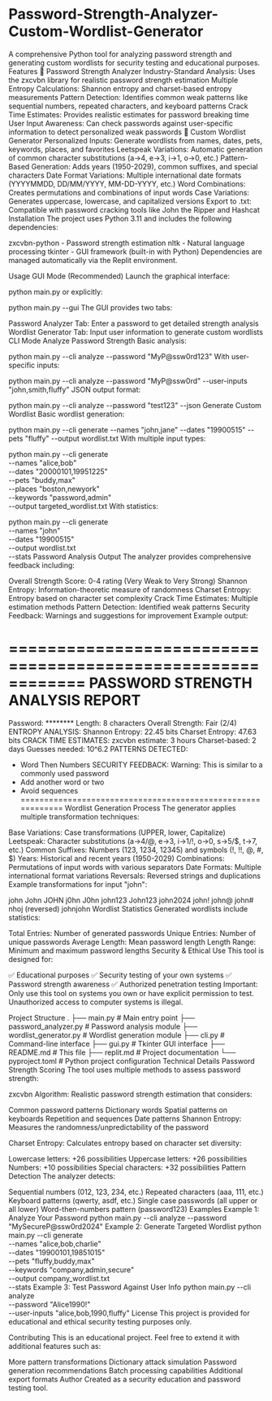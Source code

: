 # Password-Strength-Analyzer-Custom-Wordlist-Generator
A comprehensive Python tool for analyzing password strength and generating custom wordlists for security testing and educational purposes.
Features
🔐 Password Strength Analyzer
Industry-Standard Analysis: Uses the zxcvbn library for realistic password strength estimation
Multiple Entropy Calculations: Shannon entropy and charset-based entropy measurements
Pattern Detection: Identifies common weak patterns like sequential numbers, repeated characters, and keyboard patterns
Crack Time Estimates: Provides realistic estimates for password breaking time
User Input Awareness: Can check passwords against user-specific information to detect personalized weak passwords
📝 Custom Wordlist Generator
Personalized Inputs: Generate wordlists from names, dates, pets, keywords, places, and favorites
Leetspeak Variations: Automatic generation of common character substitutions (a→4, e→3, i→1, o→0, etc.)
Pattern-Based Generation: Adds years (1950-2029), common suffixes, and special characters
Date Format Variations: Multiple international date formats (YYYYMMDD, DD/MM/YYYY, MM-DD-YYYY, etc.)
Word Combinations: Creates permutations and combinations of input words
Case Variations: Generates uppercase, lowercase, and capitalized versions
Export to .txt: Compatible with password cracking tools like John the Ripper and Hashcat
Installation
The project uses Python 3.11 and includes the following dependencies:

zxcvbn-python - Password strength estimation
nltk - Natural language processing
tkinter - GUI framework (built-in with Python)
Dependencies are managed automatically via the Replit environment.

Usage
GUI Mode (Recommended)
Launch the graphical interface:

python main.py
or explicitly:

python main.py --gui
The GUI provides two tabs:

Password Analyzer Tab: Enter a password to get detailed strength analysis
Wordlist Generator Tab: Input user information to generate custom wordlists
CLI Mode
Analyze Password Strength
Basic analysis:

python main.py --cli analyze --password "MyP@ssw0rd123"
With user-specific inputs:

python main.py --cli analyze --password "MyP@ssw0rd" --user-inputs "john,smith,fluffy"
JSON output format:

python main.py --cli analyze --password "test123" --json
Generate Custom Wordlist
Basic wordlist generation:

python main.py --cli generate --names "john,jane" --dates "19900515" --pets "fluffy" --output wordlist.txt
With multiple input types:

python main.py --cli generate \
  --names "alice,bob" \
  --dates "20000101,19951225" \
  --pets "buddy,max" \
  --places "boston,newyork" \
  --keywords "password,admin" \
  --output targeted_wordlist.txt
With statistics:

python main.py --cli generate \
  --names "john" \
  --dates "19900515" \
  --output wordlist.txt \
  --stats
Password Analysis Output
The analyzer provides comprehensive feedback including:

Overall Strength Score: 0-4 rating (Very Weak to Very Strong)
Shannon Entropy: Information-theoretic measure of randomness
Charset Entropy: Entropy based on character set complexity
Crack Time Estimates: Multiple estimation methods
Pattern Detection: Identified weak patterns
Security Feedback: Warnings and suggestions for improvement
Example output:

============================================================
PASSWORD STRENGTH ANALYSIS REPORT
============================================================
Password: ********
Length: 8 characters
Overall Strength: Fair (2/4)
ENTROPY ANALYSIS:
  Shannon Entropy: 22.45 bits
  Charset Entropy: 47.63 bits
CRACK TIME ESTIMATES:
  zxcvbn estimate: 3 hours
  Charset-based: 2 days
  Guesses needed: 10^6.2
PATTERNS DETECTED:
  - Word Then Numbers
SECURITY FEEDBACK:
  Warning: This is similar to a commonly used password
  - Add another word or two
  - Avoid sequences
============================================================
Wordlist Generation Process
The generator applies multiple transformation techniques:

Base Variations: Case transformations (UPPER, lower, Capitalize)
Leetspeak: Character substitutions (a→4/@, e→3, i→1/!, o→0, s→5/$, t→7, etc.)
Common Suffixes: Numbers (123, 1234, 12345) and symbols (!, !!, @, #, $)
Years: Historical and recent years (1950-2029)
Combinations: Permutations of input words with various separators
Date Formats: Multiple international format variations
Reversals: Reversed strings and duplications
Example transformations for input "john":

john
John
JOHN
j0hn
J0hn
john123
John123
john2024
john!
john@
john#
nhoj (reversed)
johnjohn
Wordlist Statistics
Generated wordlists include statistics:

Total Entries: Number of generated passwords
Unique Entries: Number of unique passwords
Average Length: Mean password length
Length Range: Minimum and maximum password lengths
Security & Ethical Use
This tool is designed for:

✅ Educational purposes
✅ Security testing of your own systems
✅ Password strength awareness
✅ Authorized penetration testing
Important: Only use this tool on systems you own or have explicit permission to test. Unauthorized access to computer systems is illegal.

Project Structure
.
├── main.py                  # Main entry point
├── password_analyzer.py     # Password analysis module
├── wordlist_generator.py    # Wordlist generation module
├── cli.py                   # Command-line interface
├── gui.py                   # Tkinter GUI interface
├── README.md               # This file
├── replit.md               # Project documentation
└── pyproject.toml          # Python project configuration
Technical Details
Password Strength Scoring
The tool uses multiple methods to assess password strength:

zxcvbn Algorithm: Realistic password strength estimation that considers:

Common password patterns
Dictionary words
Spatial patterns on keyboards
Repetition and sequences
Date patterns
Shannon Entropy: Measures the randomness/unpredictability of the password

Charset Entropy: Calculates entropy based on character set diversity:

Lowercase letters: +26 possibilities
Uppercase letters: +26 possibilities
Numbers: +10 possibilities
Special characters: +32 possibilities
Pattern Detection
The analyzer detects:

Sequential numbers (012, 123, 234, etc.)
Repeated characters (aaa, 111, etc.)
Keyboard patterns (qwerty, asdf, etc.)
Single case passwords (all upper or all lower)
Word-then-numbers pattern (password123)
Examples
Example 1: Analyze Your Password
python main.py --cli analyze --password "MySecureP@ssw0rd2024"
Example 2: Generate Targeted Wordlist
python main.py --cli generate \
  --names "alice,bob,charlie" \
  --dates "19900101,19851015" \
  --pets "fluffy,buddy,max" \
  --keywords "company,admin,secure" \
  --output company_wordlist.txt \
  --stats
Example 3: Test Password Against User Info
python main.py --cli analyze \
  --password "Alice1990!" \
  --user-inputs "alice,bob,1990,fluffy"
License
This project is provided for educational and ethical security testing purposes only.

Contributing
This is an educational project. Feel free to extend it with additional features such as:

More pattern transformations
Dictionary attack simulation
Password generation recommendations
Batch processing capabilities
Additional export formats
Author
Created as a security education and password testing tool.
